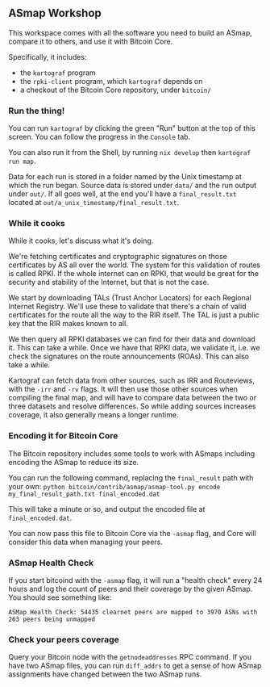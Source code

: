 ## ASmap Workshop

This workspace comes with all the software you need to build an ASmap, compare it to others, and use it with Bitcoin Core.

Specifically, it includes:
- the `kartograf` program
- the `rpki-client` program, which `kartograf` depends on
- a checkout of the Bitcoin Core repository, under `bitcoin/`


### Run the thing!

You can run `kartograf` by clicking the green "Run" button at the top of this screen. You can follow the progress in the `Console` tab.

You can also run it from the Shell, by running `nix develop` then `kartograf run map`.

Data for each run is stored in a folder named by the Unix timestamp at which the run began. Source data is stored under `data/` and the run output under `out/`. If all goes well, at the end you'll have a `final_result.txt` located at `out/a_unix_timestamp/final_result.txt`.

### While it cooks

While it cooks, let's discuss what it's doing.

We're fetching certificates and cryptographic signatures on those certificates by AS all over the world. The system for this validation of routes is called RPKI. If the whole internet can on RPKI, that would be great for the security and stability of the Internet, but that is not the case.

We start by downloading TALs (Trust Anchor Locators) for each Regional Internet Registry. We'll use these to validate that there's a chain of valid certificates for the route all the way to the RIR itself. The TAL is just a public key that the RIR makes known to all.

We then query all RPKI databases we can find for their data and download it. This can take a while. Once we have that RPKI data, we validate it, i.e. we check the signatures on the route announcements (ROAs). This can also take a while.

Kartograf can fetch data from other sources, such as IRR and Routeviews, with the `-irr` and `-rv` flags. It will then use those other sources when compiling the final map, and will have to compare data between the two or three datasets and resolve differences. So while adding sources increases coverage, it also generally means a longer runtime.

### Encoding it for Bitcoin Core

The Bitcoin repository includes some tools to work with ASmaps including encoding the ASmap to reduce its size.

You can run the following command, replacing the `final_result` path with your own:
`python bitcoin/contrib/asmap/asmap-tool.py encode my_final_result_path.txt final_encoded.dat`

This will take a minute or so, and output the encoded file at `final_encoded.dat`.

You can now pass this file to Bitcoin Core via the `-asmap` flag, and Core will consider this data when managing your peers.

### ASmap Health Check

If you start bitcoind with the `-asmap` flag, it will run a "health check" every 24 hours and log the count of peers and their coverage by the given ASmap. You should see something like:

`ASMap Health Check: 54435 clearnet peers are mapped to 3970 ASNs with 263 peers being unmapped`

### Check your peers coverage

Query your Bitcoin node with the `getnodeaddresses` RPC command. If you have two ASmap files, you can run `diff_addrs` to get a sense of how ASmap assignments have changed between the two ASmap runs.
